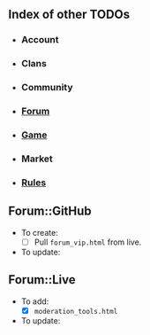 ## Index of other TODOs
- ### Account
- ### Clans
- ### Community
- ### [Forum](https://github.com/TB-FAQ/TB-FAQ/blob/master/FAQ%20Items/Forum/TODO.md)
- ### [Game](https://github.com/TB-FAQ/TB-FAQ/blob/master/FAQ%20Items/Game/TODO.md)
- ### Market
- ### [Rules](https://github.com/TB-FAQ/TB-FAQ/blob/master/FAQ%20Items/Rules/TODO.md)



## **Forum::GitHub**
- To create:
  - [ ] Pull `forum_vip.html` from live.
- To update:
  
  
## **Forum::Live**
- To add:
  - [x] `moderation_tools.html`
- To update:
  
